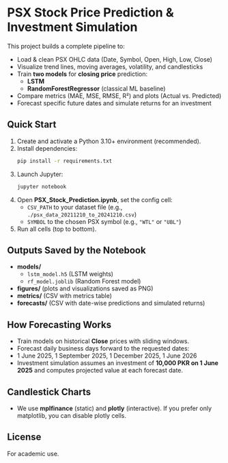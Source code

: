 # PSX Stock Price Prediction & Investment Simulation

This project builds a complete pipeline to:
- Load & clean PSX OHLC data (Date, Symbol, Open, High, Low, Close)
- Visualize trend lines, moving averages, volatility, and candlesticks
- Train **two models** for **closing price** prediction:
  - **LSTM**
  - **RandomForestRegressor** (classical ML baseline)
- Compare metrics (MAE, MSE, RMSE, R²) and plots (Actual vs. Predicted)
- Forecast specific future dates and simulate returns for an investment



## Quick Start

1) Create and activate a Python 3.10+ environment (recommended).
2) Install dependencies:
   ```bash
   pip install -r requirements.txt
   ```
3) Launch Jupyter:
   ```bash
   jupyter notebook
   ```
4) Open **PSX_Stock_Prediction.ipynb**, set the config cell:
   - `CSV_PATH` to your dataset file (e.g., `./psx_data_20211210_to_20241210.csv`)
   - `SYMBOL` to the chosen PSX symbol (e.g., `"WTL"` or `"UBL"`)
5) Run all cells (top to bottom).

## Outputs Saved by the Notebook
- **models/**  
  - `lstm_model.h5` (LSTM weights)  
  - `rf_model.joblib` (Random Forest model)
- **figures/** (plots and visualizations saved as PNG)
- **metrics/** (CSV with metrics table)
- **forecasts/** (CSV with date-wise predictions and simulated returns)

## How Forecasting Works
- Train models on historical **Close** prices with sliding windows.
-  Forecast daily business days forward to the requested dates:  
  - 1 June 2025, 1 September 2025, 1 December 2025, 1 June 2026
- Investment simulation assumes an investment of **10,000 PKR on 1 June 2025** and computes projected value at each forecast date.

## Candlestick Charts
- We use **mplfinance** (static) and **plotly** (interactive). If you prefer only matplotlib, you can disable plotly cells.


## License
For academic use.
